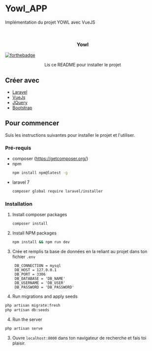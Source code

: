 # Yowl_APP
Implémentation du projet YOWL avec VueJS



<!-- PROJECT LOGO -->
<br />
<p align="center">
  

  <h3 align="center">Yowl</h3>

  [![forthebadge](http://forthebadge.com/images/badges/built-with-love.svg)](http://forthebadge.com)

  <p align="center">
    Lis ce README pour installer le projet
  </p>
</p>


## Créer avec

* [Laravel](https://laravel.com)
* [VueJs](https://vuejs.org/)
* [JQuery](https://jquery.com)
* [Bootstrap](https://getbootstrap.com)


<!-- GETTING STARTED -->
## Pour commencer

Suis les instructions suivantes pour installer le projet et l'utiliser.

### Pré-requis

* composer
    (https://getcomposer.org/)
* npm
  ```sh
  npm install npm@latest -g
  ```
* laravel 7
  ```sh
  composer global require laravel/installer
  ```
<!-- * [Optional] docker compose && docker
    (https://www.docker.com/get-started) -->

### Installation

1. Install composer packages
   ```sh
   composer install
   ```
2. Install NPM packages
   ```sh
   npm install && npm run dev
   ```
3. Crée et remplis ta base de données en la reliant au projet dans ton fichier `.env`
   ```JS
    DB_CONNECTION = mysql
    DB_HOST = 127.0.0.1
    DB_PORT = 3306
    DB_DATABASE = 'DB_NAME'
    DB_USERNAME = 'DB_USER'
    DB_PASSWORD = 'DB_PASSWORD'
   ```
 4. Run migrations and apply seeds
   ```sh
   php artisan migrate:fresh
   php artisan db:seeds
   ```
 4. Run the server
   ```sh
   php artisan serve
   ```
 3. Ouvre `localhost:8000` dans ton navigateur de recherche et fais toi plaisir.
